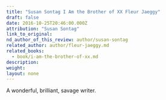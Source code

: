 ```yaml
---
title: "Susan Sontag I Am the Brother of XX Fleur Jaeggy"
draft: false
date: 2016-10-25T20:46:00.000Z
attribution: "Susan Sontag"
link_to_original:
nd_author_of_this_review: author/susan-sontag
related_author: author/fleur-jaeggy.md
related_books:
  - book/i-am-the-brother-of-xx.md
description:
weight:
layout: none
---
```

A wonderful, brilliant, savage writer.

